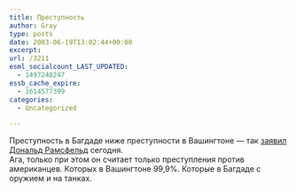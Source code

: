 ```yaml
---
title: Преступность
author: Gray
type: posts
date: 2003-06-19T13:02:44+00:00
excerpt:
url: /3211
esml_socialcount_LAST_UPDATED:
  - 1497240247
essb_cache_expire:
  - 1614577399
categories:
  - Uncategorized

---
```








Преступность в Багдаде ниже преступности в Вашингтоне &#8212; так <a href="http://story.news.yahoo.com/news?tmpl=story&#038;cid=540&#038;e=3&#038;u=/ap/20030619/ap_on_re_mi_ea/iraq_us_military" target="_blank">заявил Дональд Рамсфельд</a> сегодня.  
Ага, только при этом он считает только преступления против американцев. Которых в Вашингтоне 99,9%. Которые в Багдаде с оружием и на танках.